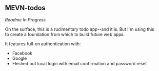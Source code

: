 ## MEVN-todos

_Readme In Progress_

On the surface, this is a rudimentary todo app--and it is. But I'm using this to create a foundation from which to build future web apps.

It features full-on authentication with:
* Facebook
* Google
* Fleshed out local login with email confirmation and password reset
